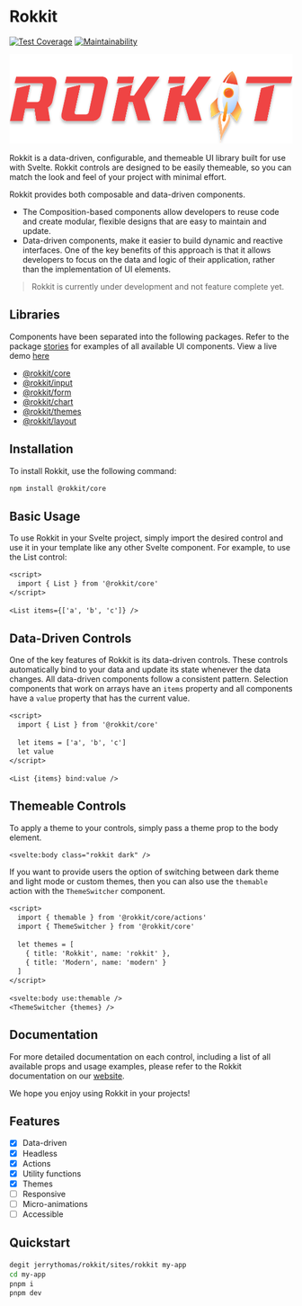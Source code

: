 # Rokkit

[![Test Coverage][coverage_badge]][coverage_url]
[![Maintainability][maintainability_badge]][maintainability_url]

![Rokkit](rokkit.svg)

Rokkit is a data-driven, configurable, and themeable UI library built for use with Svelte. Rokkit controls are designed to be easily themeable, so you can match the look and feel of your project with minimal effort.

Rokkit provides both composable and data-driven components.

- The Composition-based components allow developers to reuse code and create modular, flexible designs that are easy to maintain and update.
- Data-driven components, make it easier to build dynamic and reactive interfaces. One of the key benefits of this approach is that it allows developers to focus on the data and logic of their application, rather than the implementation of UI elements.

> Rokkit is currently under development and not feature complete yet.

## Libraries

Components have been separated into the following packages. Refer to the package [stories](sites/rokkit) for examples of all available UI components. View a live demo [here](https://rokkit.vercel.app/)

- [@rokkit/core](packages/core)
- [@rokkit/input](packages/input)
- [@rokkit/form](packages/form)
- [@rokkit/chart](packages/chart)
- [@rokkit/themes](packages/themes)
- [@rokkit/layout](packages/layout)

## Installation

To install Rokkit, use the following command:

```bash
npm install @rokkit/core
```

## Basic Usage

To use Rokkit in your Svelte project, simply import the desired control and use it in your template like any other Svelte component. For example, to use the List control:

```svelte
<script>
  import { List } from '@rokkit/core'
</script>

<List items={['a', 'b', 'c']} />
```

## Data-Driven Controls

One of the key features of Rokkit is its data-driven controls. These controls automatically bind to your data and update its state whenever the data changes. All data-driven components follow a consistent pattern. Selection components that work on arrays have an `items` property and all components have a `value` property that has the current value.

```svelte
<script>
  import { List } from '@rokkit/core'

  let items = ['a', 'b', 'c']
  let value
</script>

<List {items} bind:value />
```

## Themeable Controls

To apply a theme to your controls, simply pass a theme prop to the body element.

```svelte
<svelte:body class="rokkit dark" />
```

If you want to provide users the option of switching between dark theme and light mode or custom themes, then you can also use the `themable` action with the `ThemeSwitcher` component.

```svelte
<script>
  import { themable } from '@rokkit/core/actions'
  import { ThemeSwitcher } from '@rokkit/core'

  let themes = [
    { title: 'Rokkit', name: 'rokkit' },
    { title: 'Modern', name: 'modern' }
  ]
</script>

<svelte:body use:themable />
<ThemeSwitcher {themes} />
```

## Documentation

For more detailed documentation on each control, including a list of all available props and usage examples, please refer to the Rokkit documentation on our [website](https://rokkit.vercel.app).

We hope you enjoy using Rokkit in your projects!

## Features

- [x] Data-driven
- [x] Headless
- [x] Actions
- [x] Utility functions
- [x] Themes
- [ ] Responsive
- [ ] Micro-animations
- [ ] Accessible

## Quickstart

```bash
degit jerrythomas/rokkit/sites/rokkit my-app
cd my-app
pnpm i
pnpm dev
```

[coverage_badge]: https://api.codeclimate.com/v1/badges/fd3e28efe14760b16f74/test_coverage
[coverage_url]: https://codeclimate.com/github/jerrythomas/rokkit/test_coverage
[maintainability_badge]: https://api.codeclimate.com/v1/badges/fd3e28efe14760b16f74/maintainability
[maintainability_url]: https://codeclimate.com/github/jerrythomas/rokkit/maintainability
